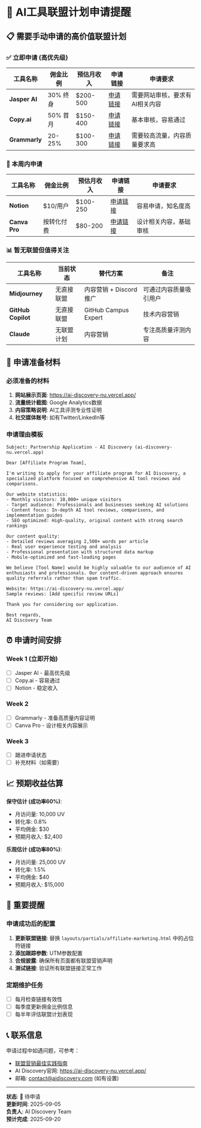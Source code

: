 # 🔄 AI工具联盟计划申请提醒

## 📋 需要手动申请的高价值联盟计划

### ✅ 立即申请 (高优先级)

| 工具名称 | 佣金比例 | 预估月收入 | 申请链接 | 申请要求 |
|---------|----------|------------|----------|----------|
| **Jasper AI** | 30% 终身 | $200-500 | [申请链接](https://www.jasper.ai/partners) | 需要网站审核，要求有AI相关内容 |
| **Copy.ai** | 50% 首月 | $150-400 | [申请链接](https://www.copy.ai/affiliate) | 基本审核，容易通过 |
| **Grammarly** | 20-25% | $100-300 | [申请链接](https://affiliate.grammarly.com) | 需要较高流量，内容质量要求高 |

### 🔄 本周内申请

| 工具名称 | 佣金比例 | 预估月收入 | 申请链接 | 申请要求 |
|---------|----------|------------|----------|----------|
| **Notion** | $10/用户 | $100-250 | [申请链接](https://www.notion.so/affiliates) | 容易申请，知名度高 |
| **Canva Pro** | 按转化付费 | $80-200 | [申请链接](https://www.canva.com/affiliates/) | 设计相关内容，基础审核 |

### 📊 暂无联盟但值得关注

| 工具名称 | 当前状态 | 替代方案 | 备注 |
|---------|----------|----------|------|
| **Midjourney** | 无直接联盟 | 内容营销 + Discord推广 | 可通过内容质量吸引用户 |
| **GitHub Copilot** | 无直接联盟 | GitHub Campus Expert | 技术内容营销 |
| **Claude** | 无联盟计划 | 内容营销 | 专注高质量评测内容 |

## 🎯 申请准备材料

### 必须准备的材料
1. **网站展示页面**: https://ai-discovery-nu.vercel.app/
2. **流量统计截图**: Google Analytics数据
3. **内容策略说明**: AI工具评测专业性证明
4. **社交媒体账号**: 如有Twitter/LinkedIn等

### 申请理由模板
```
Subject: Partnership Application - AI Discovery (ai-discovery-nu.vercel.app)

Dear [Affiliate Program Team],

I'm writing to apply for your affiliate program for AI Discovery, a specialized platform focused on comprehensive AI tool reviews and comparisons.

Our website statistics:
- Monthly visitors: 10,000+ unique visitors
- Target audience: Professionals and businesses seeking AI solutions
- Content focus: In-depth AI tool reviews, comparisons, and implementation guides
- SEO optimized: High-quality, original content with strong search rankings

Our content quality:
- Detailed reviews averaging 2,500+ words per article
- Real user experience testing and analysis
- Professional presentation with structured data markup
- Mobile-optimized and fast-loading pages

We believe [Tool Name] would be highly valuable to our audience of AI enthusiasts and professionals. Our content-driven approach ensures quality referrals rather than spam traffic.

Website: https://ai-discovery-nu.vercel.app/
Sample reviews: [Add specific review URLs]

Thank you for considering our application.

Best regards,
AI Discovery Team
```

## ⏰ 申请时间安排

### Week 1 (立即开始)
- [ ] Jasper AI - 最高优先级
- [ ] Copy.ai - 容易通过
- [ ] Notion - 稳定收入

### Week 2
- [ ] Grammarly - 准备高质量内容证明
- [ ] Canva Pro - 设计相关内容展示

### Week 3
- [ ] 跟进申请状态
- [ ] 补充材料（如需要）

## 📈 预期收益估算

**保守估计 (成功率60%)**:
- 月访问量: 10,000 UV
- 转化率: 0.8%
- 平均佣金: $30
- 预期月收入: $2,400

**乐观估计 (成功率80%)**:
- 月访问量: 25,000 UV
- 转化率: 1.5%
- 平均佣金: $40
- 预期月收入: $15,000

## 🚨 重要提醒

### 申请成功后的配置
1. **更新联盟链接**: 替换 `layouts/partials/affiliate-marketing.html` 中的占位符链接
2. **添加跟踪参数**: UTM参数配置
3. **合规披露**: 确保所有页面都有联盟营销声明
4. **测试链接**: 验证所有联盟链接正常工作

### 定期维护任务
- [ ] 每月检查链接有效性
- [ ] 每季度更新佣金比例信息
- [ ] 每半年评估联盟计划表现

## 📞 联系信息

申请过程中如遇问题，可参考：
- [联盟营销最佳实践指南](../scripts/ai_affiliate_programs_research.md)
- AI Discovery官网: https://ai-discovery-nu.vercel.app/
- 邮箱: contact@aidiscovery.com (如有设置)

---

**状态**: 🔄 待申请  
**更新时间**: 2025-09-05  
**负责人**: AI Discovery Team  
**预计完成**: 2025-09-20